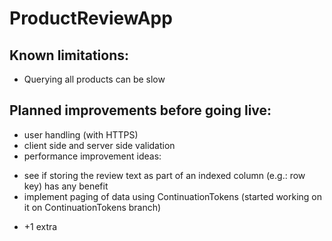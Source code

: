 # ProductReviewApp

## Known limitations:
* Querying all products can be slow


## Planned improvements before going live:
* user handling (with HTTPS)
* client side and server side validation
* performance improvement ideas:
- see if storing the review text as part of an indexed column (e.g.: row key) has any benefit
- implement paging of data using ContinuationTokens (started working on it on ContinuationTokens branch)
* +1 extra
